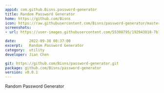 ```yaml
---
appid: com.github.Bisns.password-generator
title: Random Password Generator
home: https://github.com/Bisns
icon: https://raw.githubusercontent.com/Bisns/password-generator/master/logo.png
screenshots:
- url: https://user-images.githubusercontent.com/55308795/192943818-7b108284-6e29-4d4f-9a7e-2cc2b40aa205.png

date:      2022-09-30 08:37:00
excerpt:   Random Password Generator
category:  utility
developer: Jian Chen

git: https://github.com/Bisns/password-generator.git
package: github.com/Bisns/password-generator
version: v0.0.1
---
```


Random Password Generator

